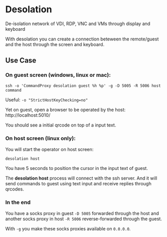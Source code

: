 # Desolation
De-isolation network of VDI, RDP, VNC and VMs through display and keyboard

With desolation you can create a connection beteween the remote/guest and the host through the screen and keyboard.

## Use Case

### On guest screen (windows, linux or mac):

```shell
ssh -o 'CommandProxy desolation guest %h %p' -g -D 5005 -R 5006 host command
```

Useful: `-o "StrictHostKeyChecking=no"`

Yet on guest, open a browser to be operated by the host: http://localhost:5010/

You should see a initial qrcode on top of a input text.

### On host screen (linux only):

You will start the operator on host screen:

```shell
desolation host
```

You have 5 seconds to position the cursor in the input text of guest.

The **desolation host** process will connect with the ssh server. And it will send commands to guest using text input and receive replies through qrcodes. 

### In the end

You have a socks proxy in guest `-D 5005` forwarded through the host and another socks proxy in host `-R 5006` reverse-forwarded through the guest.

With `-g` you make these socks proxies available on `0.0.0.0`.
